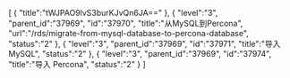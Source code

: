 [
	{
		"title":"tWJPAO9lvS3burKJvQn6JA=="
	},
	{
		"level":"3",
		"parent_id":"37969",
		"id":"37970",
		"title":"从MySQL到Percona",
		"url":"/rds/migrate-from-mysql-database-to-percona-database",
		"status":"2"
	},
	{
		"level":"3",
		"parent_id":"37969",
		"id":"37971",
		"title":"导入 MySQL",
		"status":"2"
	},
	{
		"level":"3",
		"parent_id":"37969",
		"id":"37974",
		"title":"导入 Percona",
		"status":"2"
	}
]